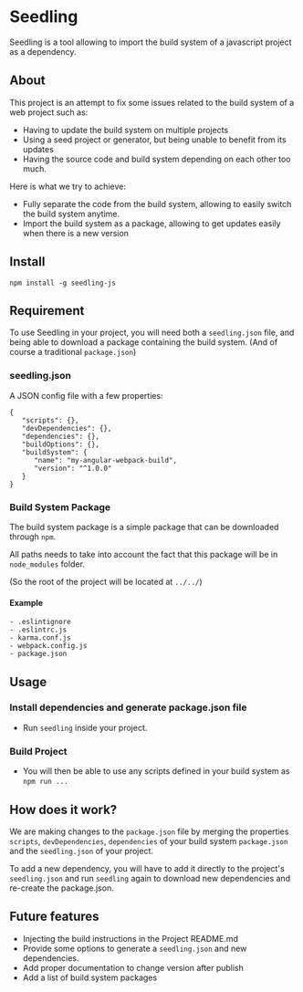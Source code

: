 # Seedling

Seedling is a tool allowing to import the build system of a javascript project as a dependency.

## About

This project is an attempt to fix some issues related to the build system of a web project such as:

* Having to update the build system on multiple projects
* Using a seed project or generator, but being unable to benefit from its updates
* Having the source code and build system depending on each other too much.

Here is what we try to achieve:

* Fully separate the code from the build system, allowing to easily switch the build system anytime.
* Import the build system as a package, allowing to get updates easily when there is a new version


## Install
```
npm install -g seedling-js
```

## Requirement

To use Seedling in your project, you will need both a `seedling.json` file, and being able to download a package containing the build system.
(And of course a traditional `package.json`)

### seedling.json

A JSON config file with a few properties:

```
{
   "scripts": {},
   "devDependencies": {},
   "dependencies": {},
   "buildOptions": {},
   "buildSystem": {
      "name": "my-angular-webpack-build",
      "version": "^1.0.0"
   }
}
```

### Build System Package

The build system package is a simple package that can be downloaded through `npm`.

All paths needs to take into account the fact that this package will be in `node_modules` folder.

(So the root of the project will be located at `../../`)


#### Example

```
- .eslintignore
- .eslintrc.js
- karma.conf.js
- webpack.config.js
- package.json
```


## Usage

### Install dependencies and generate package.json file
* Run `seedling` inside your project.

### Build Project

* You will then be able to use any scripts defined in your build system as `npm run ...`

## How does it work?

We are making changes to the `package.json` file by merging the properties `scripts`, `devDependencies`, `dependencies` of your
build system `package.json` and the `seedling.json` of your project.

To add a new dependency, you will have to add it directly to the project's `seedling.json` and run `seedling` again to download new dependencies and re-create the package.json.


## Future features

* Injecting the build instructions in the Project README.md
* Provide some options to generate a `seedling.json` and new dependencies.
* Add proper documentation to change version after publish
* Add a list of build system packages
